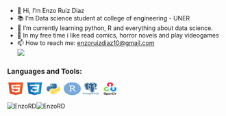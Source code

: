 - 👋 Hi, I’m Enzo Ruiz Diaz
- 📚 I’m Data science student at college of engineering - UNER
- 🌱 I’m currently learning python, R and everything about data science.
- 🧉 In my free time i like read comics, horror novels and play videogames
- 📫 How to reach me: enzoruizdiaz10@gmail.com <br>
  <a href="https://www.linkedin.com/in/enzo-ruiz-diaz" target="_blank"><img src="https://img.shields.io/badge/-LinkedIn-%230077B5?style=for-the-badge&logo=linkedin&logoColor=white" target="_blank"></a>
 <h3 align="left">Languages and Tools:</h3>
<div style="display: inline_block">
  <img align="center" alt="Rafa-HTML" height="30" width="40" src="https://raw.githubusercontent.com/devicons/devicon/master/icons/html5/html5-original.svg">
  <img align="center" alt="Rafa-CSS" height="30" width="40" src="https://raw.githubusercontent.com/devicons/devicon/master/icons/css3/css3-original.svg">
  <img align="center" alt="Rafa-Python" height="30" width="40" src="https://raw.githubusercontent.com/devicons/devicon/master/icons/python/python-original.svg"> 
  <img align="center" alt="Rafa-Python" height="30" width="40" src="https://raw.githubusercontent.com/devicons/devicon/master/icons/rstudio/rstudio-original.svg"> 
  <img align="center" alt="Rafa-Python" height="30" width="40" src="https://github.com/devicons/devicon/blob/master/icons/postgresql/postgresql-plain-wordmark.svg"> 
  <img align="center" alt="Rafa-Python" height="30" width="40" src="https://github.com/devicons/devicon/blob/master/icons/opencv/opencv-original-wordmark.svg">
  
          
          

  
</div>
<br>
<img align="left" src="https://github-readme-stats.vercel.app/api?username=EnzoRD&show_icons=true&locale=en&count_private=true&theme=dracula" alt="EnzoRD" />
<img align="left" src="https://github-readme-stats.vercel.app/api/top-langs?username=EnzoRD&theme=dracula&layout=compact" alt="EnzoRD" />

